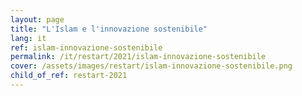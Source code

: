 ```yaml
---
layout: page
title: "L'Islam e l'innovazione sostenibile"
lang: it
ref: islam-innovazione-sostenibile
permalink: /it/restart/2021/islam-innovazione-sostenibile
cover: /assets/images/restart/islam-innovazione-sostenibile.png
child_of_ref: restart-2021
---
```

